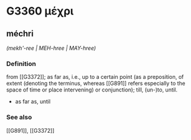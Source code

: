 # G3360 μέχρι

## méchri

_(mekh'-ree | MEH-hree | MAY-hree)_

### Definition

from [[G3372]]; as far as, i.e., up to a certain point (as a preposition, of extent (denoting the terminus, whereas [[G891]] refers especially to the space of time or place intervening) or conjunction); till, (un-)to, until.

- as far as, until

### See also

[[G891]], [[G3372]]

